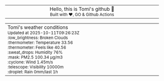 
<div align="center">
<table>
<tbody>
<td align="center">
<img width="2000" height="0"><br>
Hello, this is Tomi's github 👋<br>
<sup>Built with ❤️, GO & Github Actions</sup><br>
<img width="2000" height="0">
</td>
</tbody>
</table>
</div>
<table>
<tbody>
<td align="left">
<img width="2000" height="0"><br>
Tomi's weather conditions<br>
<sup>Updated at 2025-10-11T09:26:23Z</sup><br>
<sup>:low_brightness: Broken Clouds</sup><br>
<sup>:thermometer: Temperature 33.56 </sup><br>
<sup>:thermometer: Feels like 40.56</sup><br>
<sup>:sweat_drops: Humidity 76%</sup><br>
<sup>:mask: PM2.5 100.34 μg/m3</sup><br>
<sup>:cyclone: Wind 1.45m/s </sup><br>
<sup>:telescope: Visibility 10000m </sup><br>
<sup>:droplet: Rain 0mm/last 1h </sup><br>
<img width="2000" height="0">
</td>
<td align="left">
<img width="2000" height="0"><br>
<br>
<img width="2000" height="0">
</td>
</tbody>
</table>
</div>
    